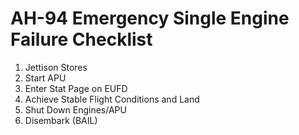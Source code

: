 # AH-94 Emergency Single Engine Failure Checklist

1. Jettison Stores
2. Start APU
3. Enter Stat Page on EUFD
4. Achieve Stable Flight Conditions and Land
5. Shut Down Engines/APU
6. Disembark (BAIL)
